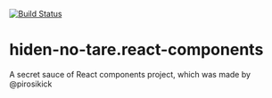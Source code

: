 [![Build Status](https://travis-ci.org/pirosikick/hiden-no-tare.react-components.svg?branch=master)](https://travis-ci.org/pirosikick/hiden-no-tare.react-components)

# hiden-no-tare.react-components
A secret sauce of React components project, which was made by @pirosikick
